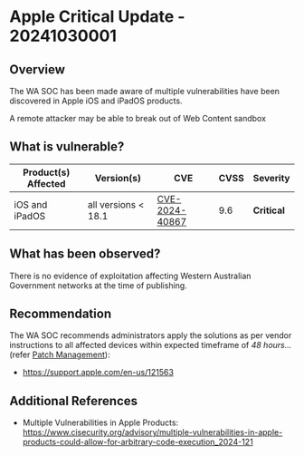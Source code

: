 # Apple Critical Update - 20241030001

## Overview

The WA SOC has been made aware of multiple vulnerabilities have been discovered in Apple iOS and iPadOS products.

A remote attacker may be able to break out of Web Content sandbox

## What is vulnerable?

| Product(s) Affected | Version(s) | CVE                                                                                                                                       | CVSS          | Severity                                                         |
| ------------------- | ---------- | ----------------------------------------------------------------------------------------------------------------------------------------- | ------------- | ---------------------------------------------------------------- |
| iOS and iPadOS     | all versions < 18.1    | [CVE-2024-40867](https://nvd.nist.gov/vuln/detail/CVE-2024-40867)                                                                         | 9.6           | **Critical**                                     |



## What has been observed?

There is no evidence of exploitation affecting Western Australian Government networks at the time of publishing.

## Recommendation

The WA SOC recommends administrators apply the solutions as per vendor instructions to all affected devices within expected timeframe of *48 hours...* (refer [Patch Management](../guidelines/patch-management.md)):

- https://support.apple.com/en-us/121563

## Additional References

- Multiple Vulnerabilities in Apple Products: <https://www.cisecurity.org/advisory/multiple-vulnerabilities-in-apple-products-could-allow-for-arbitrary-code-execution_2024-121>
